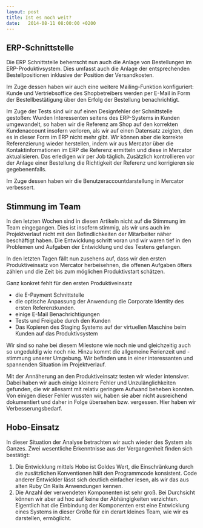 ```yaml
---
layout: post
title: Ist es noch weit?
date:   2014-08-11 08:00:00 +0200
---
```


## ERP-Schnittstelle

Die ERP Schnittstelle beherrscht nun auch die Anlage von Bestellungen im
ERP-Produktivsystem. Dies umfasst auch die Anlage der entsprechenden
Bestellpositionen inklusive der Position der Versandkosten.

Im Zuge dessen haben wir auch eine weitere Mailing-Funktion
konfiguriert: Kunde und Vertriebsoffice des Shopbetreibers werden per
E-Mail in Form der Bestellbestätigung über den Erfolg der Bestellung
benachrichtigt.

Im Zuge der Tests sind wir auf einen Designfehler der Schnittstelle
gestoßen: Wurden Interessenten seitens des ERP-Systems in Kunden
umgewandelt, so haben wir die Referenz am Shop auf den korrekten
Kundenaccount insofern verloren, als wir auf einen Datensatz zeigten,
den es in dieser Form im ERP nicht mehr gibt. Wir können aber die
korrekte Referenzierung wieder herstellen, indem wir aus Mercator über
die Kontaktinformationen im ERP die Referenz ermitteln und diese in
Mercator aktualisieren. Das erledigen wir per Job täglich. Zusätzlich
kontrollieren vor der Anlage einer Bestellung die Richtigkeit der
Referenz und korrigieren sie gegebenenfalls.

Im Zuge dessen haben wir die Benutzeraccountdarstellung in Mercator
verbessert.

Stimmung im Team
----------------

In den letzten Wochen sind in diesen Artikeln nicht auf die Stimmung im
Team eingegangen. Dies ist insofern stimmig, als wir uns auch im
Projektverlauf nicht mit den Befindlichkeiten der Mitarbeiter näher
beschäftigt haben. Die Entwicklung schritt voran und wir waren tief in
den Problemen und Aufgaben der Entwicklung und des Testens gefangen.

In den letzten Tagen fällt nun zusehens auf, dass wir den ersten
Produktiveinsatz von Mercator herbeisehnen, die offenen Aufgaben öfters
zählen und die Zeit bis zum möglichen Produktivstart schätzen.

Ganz konkret fehlt für den ersten Produktiveinsatz

-   die E-Payment Schnittstelle
-   die optische Anpassung der Anwendung die Corporate Identity des
    ersten Referenzkunden.
-   einige E-Mail Benachrichtigungen
-   Tests und Freigabe durch den Kunden
-   Das Kopieren des Staging Systems auf der virtuellen Maschine beim
    Kunden auf das Produktivsystem

Wir sind so nahe bei diesem Milestone wie noch nie und gleichzeitig auch
so ungeduldig wie noch nie. Hinzu kommt die allgemeine Ferienzeit und
-stimmung unserer Umgebung. Wir befinden uns in einer interessanten und
spannenden Situation im Projektverlauf.

Mit der Annäherung an den Produktiveinsatz testen wir wieder intensiver.
Dabei haben wir auch einige kleinere Fehler und Unzulänglichkeiten
gefunden, die wir allesamt mit relativ geringem Aufwand beheben konnten.
Von einigen dieser Fehler wussten wir, haben sie aber nicht ausreichend
dokumentiert und daher in Folge übersehen bzw. vergessen. Hier haben wir
Verbesserungsbedarf.

Hobo-Einsatz
------------

In dieser Situation der Analyse betrachten wir auch wieder des System
als Ganzes. Zwei wesentliche Erkenntnisse aus der Vergangenheit finden
sich bestätigt:

1.  Die Entwicklung mittels Hobo ist Goldes Wert, die Einschränkung
    durch die zusätzlichen Konventionen hält den
    Programmcode konsistent. Code anderer Entwickler lässt sich deutlich
    einfacher lesen, als wir das aus alten Ruby On Rails
    Anwendungen kennen.
2.  Die Anzahl der verwendeten Komponenten ist sehr groß. Bei Durchsicht
    können wir aber ad hoc auf keine der Abhängigkeiten verzichten.
    Eigentlich hat die Einbindung der Komponenten erst eine Entwicklung
    eines Systems in dieser Größe für ein derart kleines Team, wie wir
    es darstellen, ermöglicht.